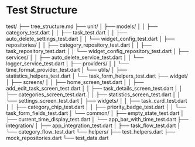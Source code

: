 # Test Structure

test/
├── tree_structure.md
├── unit/
│   ├── models/
│   │   ├── category_test.dart
│   │   ├── task_test.dart
│   │   ├── auto_delete_settings_test.dart
│   │   └── widget_config_test.dart
│   ├── repositories/
│   │   ├── category_repository_test.dart
│   │   ├── task_repository_test.dart
│   │   └── widget_config_repository_test.dart
│   ├── services/
│   │   ├── auto_delete_service_test.dart
│   │   └── logger_service_test.dart
│   ├── providers/
│   │   └── time_format_provider_test.dart
│   └── utils/
│       ├── statistics_helpers_test.dart
│       └── task_form_helpers_test.dart
├── widget/
│   ├── screens/
│   │   ├── home_screen_test.dart
│   │   ├── add_edit_task_screen_test.dart
│   │   ├── task_details_screen_test.dart
│   │   ├── categories_screen_test.dart
│   │   ├── statistics_screen_test.dart
│   │   └── settings_screen_test.dart
│   ├── widgets/
│   │   ├── task_card_test.dart
│   │   ├── category_chip_test.dart
│   │   ├── priority_badge_test.dart
│   │   └── task_form_fields_test.dart
│   └── common/
│       ├── empty_state_test.dart
│       ├── current_time_display_test.dart
│       └── app_bar_with_time_test.dart
├── integration/
│   ├── app_integration_test.dart
│   ├── task_flow_test.dart
│   └── category_flow_test.dart
└── helpers/
    ├── test_helpers.dart
    ├── mock_repositories.dart
    └── test_data.dart
